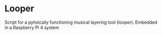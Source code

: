 # Looper
Script for a pyhsically functioning musical layering tool (looper). Embedded in a Raspberry Pi 4 system
